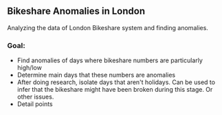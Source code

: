 ## Bikeshare Anomalies in London
Analyzing the data of London Bikeshare system and finding anomalies.

### Goal:
* Find anomalies of days where bikeshare numbers are particularly high/low
* Determine main days that these numbers are anomalies
* After doing research, isolate days that aren't holidays. Can be used to infer that the bikeshare might have been broken during this stage. Or other issues.
* Detail points
